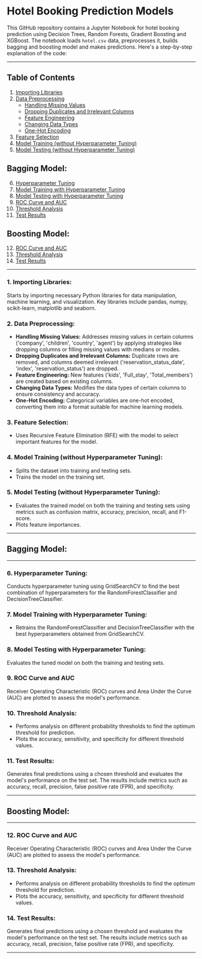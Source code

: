  # Hotel Booking Prediction Models


This GitHub repository contains a Jupyter Notebook for hotel booking prediction using Decision Trees, Random Forests, Gradient Boosting and XGBoost. The notebook loads `hotel.csv` data, preprocesses it, builds bagging and boosting model and makes predictions. Here's a step-by-step explanation of the code:

---

## Table of Contents

1. [Importing Libraries](#1-importing-libraries)
2. [Data Preprocessing](#2-data-preprocessing)
   - [Handling Missing Values](#handling-missing-values)
   - [Dropping Duplicates and Irrelevant Columns](#dropping-duplicates-and-irrelevant-columns)
   - [Feature Engineering](#feature-engineering)
   - [Changing Data Types](#changing-data-types)
   - [One-Hot Encoding](#one-hot-encoding)
3. [Feature Selection](#3-feature-selection)
4. [Model Training (without Hyperparameter Tuning)](#4-model-training-without-hyperparameter-tuning)
5. [Model Testing (without Hyperparameter Tuning)](#5-model-testing-without-hyperparameter-tuning)
   
## Bagging Model:

6. [Hyperparameter Tuning](#6-hyperparameter-tuning)
7. [Model Training with Hyperparameter Tuning](#7-model-training-with-hyperparameter-tuning)
8. [Model Testing with Hyperparameter Tuning](#8-model-testing-with-hyperparameter-tuning)
9. [ROC Curve and AUC](#9-roc-curve-and-auc)
10. [Threshold Analysis](#10-threshold-analysis)
11. [Test Results](#11-test-results)

## Boosting Model:

12. [ROC Curve and AUC](#12-roc-curve-and-auc)
13. [Threshold Analysis](#13-threshold-analysis)
14. [Test Results](#14-test-results)

---

### 1. Importing Libraries:
Starts by importing necessary Python libraries for data manipulation, machine learning, and visualization. Key libraries include pandas, numpy, scikit-learn, matplotlib and seaborn.


### 2. Data Preprocessing:
- **Handling Missing Values:** Addresses missing values in certain columns ('company', 'children', 'country', 'agent') by applying strategies like dropping columns or filling missing values with medians or modes.
- **Dropping Duplicates and Irrelevant Columns:** Duplicate rows are removed, and columns deemed irrelevant ('reservation_status_date', 'index', 'reservation_status') are dropped.
- **Feature Engineering:** New features ('kids', 'Full_stay', 'Total_members') are created based on existing columns.
- **Changing Data Types:** Modifies the data types of certain columns to ensure consistency and accuracy.
- **One-Hot Encoding:** Categorical variables are one-hot encoded, converting them into a format suitable for machine learning models.


### 3. Feature Selection:
- Uses Recursive Feature Elimination (RFE) with the model to select important features for the model.


### 4. Model Training (without Hyperparameter Tuning):
- Splits the dataset into training and testing sets.
- Trains the model on the training set.


### 5. Model Testing (without Hyperparameter Tuning):
- Evaluates the trained model on both the training and testing sets using metrics such as confusion matrix, accuracy, precision, recall, and F1-score.
- Plots feature importances.

---
## Bagging Model:
---

### 6. Hyperparameter Tuning:
Conducts hyperparameter tuning using GridSearchCV to find the best combination of hyperparameters for the RandomForestClassifier and DecisionTreeClassifier.

### 7. Model Training with Hyperparameter Tuning:
- Retrains the RandomForestClassifier and DecisionTreeClassifier with the best hyperparameters obtained from GridSearchCV.

### 8. Model Testing with Hyperparameter Tuning:
Evaluates the tuned model on both the training and testing sets.

### 9. ROC Curve and AUC
Receiver Operating Characteristic (ROC) curves and Area Under the Curve (AUC) are plotted to assess the model's performance.

### 10. Threshold Analysis:

- Performs analysis on different probability thresholds to find the optimum threshold for prediction.
- Plots the accuracy, sensitivity, and specificity for different threshold values.

### 11. Test Results:
Generates final predictions using a chosen threshold and evaluates the model's performance on the test set. The results include metrics such as accuracy, recall, precision, false positive rate (FPR), and specificity.

---
## Boosting Model:
---

### 12. ROC Curve and AUC
Receiver Operating Characteristic (ROC) curves and Area Under the Curve (AUC) are plotted to assess the model's performance.

### 13. Threshold Analysis:
- Performs analysis on different probability thresholds to find the optimum threshold for prediction.
- Plots the accuracy, sensitivity, and specificity for different threshold values.

### 14. Test Results:
Generates final predictions using a chosen threshold and evaluates the model's performance on the test set. The results include metrics such as accuracy, recall, precision, false positive rate (FPR), and specificity.

---
